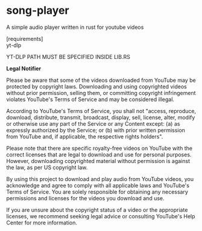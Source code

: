 # song-player
A simple audio player written in rust for youtube videos

[requirements]
<br>
yt-dlp


YT-DLP PATH MUST BE SPECIFIED INSIDE LIB.RS

<b>Legal Notifier</b>

Please be aware that some of the videos downloaded from YouTube may be protected by copyright laws. Downloading and using copyrighted videos without prior permission, selling them, or committing copyright infringement violates YouTube's Terms of Service and may be considered illegal.

According to YouTube's Terms of Service, you shall not "access, reproduce, download, distribute, transmit, broadcast, display, sell, license, alter, modify or otherwise use any part of the Service or any Content except: (a) as expressly authorized by the Service; or (b) with prior written permission from YouTube and, if applicable, the respective rights holders".

Please note that there are specific royalty-free videos on YouTube with the correct licenses that are legal to download and use for personal purposes. However, downloading copyrighted material without permission is against the law, as per US copyright law.

By using this project to download and play audio from YouTube videos, you acknowledge and agree to comply with all applicable laws and YouTube's Terms of Service. You are solely responsible for obtaining any necessary permissions and licenses for the videos you download and use.

If you are unsure about the copyright status of a video or the appropriate licenses, we recommend seeking legal advice or consulting YouTube's Help Center for more information.
